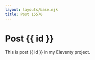 ```yaml
---
layout: layouts/base.njk
title: Post 15570
---
```


# Post {{ id }}

This is post {{ id }} in my Eleventy project.
